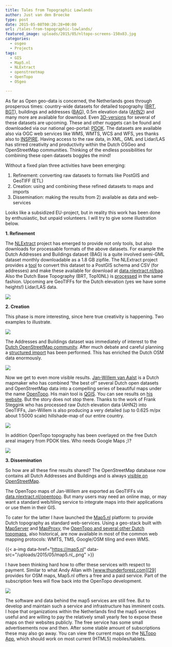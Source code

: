 ```yaml
---
title: Tales from Topographic Lowlands
author: Just van den Broecke
type: post
date: 2015-05-08T00:20:28+00:00
url: /tales-from-topographic-lowlands/
featured_image: uploads/2015/05/nltopo-screens-150x83.jpg
categories:
  - osgeo
  - Projects
tags:
  - GIS
  - Map5.nl
  - NLExtract
  - openstreetmap
  - OpenTopo
  - OSgeo

---
```

As far as Open geo-data is concerned, the Netherlands goes through prosperous times: country-wide datasets for detailed topography ([BRT][11], [BGT][12]), buildings and addresses ([BAG][13]), 0.5m elevation data ([AHN2][14]) and many more are available for download. Even [3D-versions][15] for several of these datasets are upcoming. These and other nuggets can be found and downloaded via our national geo-portal: [PDOK][16]. The datasets are available also via OGC web services like WMS, WMTS, WCS and WFS, yes thanks also to [INSPIRE][17]. Having access to the raw data, in XML, GML and Lidar/LAS has stirred creativity and productivity within the Dutch OSGeo and OpenStreetMap communities. Thinking of the endless possibilities for combining these open datasets boggles the mind!

Without a fixed plan three activities have been emerging:

  1. Refinement: converting raw datasets to formats like PostGIS and GeoTIFF (ETL)
  2. Creation: using and combining these refined datasets to maps and imports
  3. Dissemination: making the results from 2) available as data and web-services

Looks like a subsidized EU-project, but in reality this work has been done by enthusiastic, but unpaid volunteers. I will try to give some illustration below.

**1. Refinement**

The [NLExtract][18] project has emerged to provide not only tools, but also downloads for processable formats of the above datasets. For example the Dutch Addresses and Buildings dataset (BAG) is a quite involved semi-GML dataset monthly downloadable as a 1.8 GB zipfile. The NLExtract project provides a [tool][19] to convert this dataset to a PostGIS schema and CSV (for addresses) and make these available for download at [data.nlextract.nl/bag][21]. Also the Dutch Base Topography (BRT, Top10NL) is [processed][20] in the same fashion. Upcoming are GeoTIFFs for the Dutch elevation (yes we have some heights!)  Lidar/LAS data.

![ ](/uploads/2015/05/nlextract.png)

**2. Creation**

This phase is more interesting, since here true creativity is happening. Two examples to illustrate.

![ ](/uploads/2015/05/osm-bag.png)

The Addresses and Buildings dataset was immediately of interest to the [Dutch OpenStreetMap community][3]. After much debate and careful planning a [structured import][22] has been performed.  This has enriched the Dutch OSM data enormously.

![ ](/uploads/2015/05/opentopo-1600-otterlo.png)

Now we get to even more visible results. [Jan-Willem van Aalst][23] is a Dutch mapmaker who has combined &#8220;the best of&#8221; several Dutch open datasets and OpenStreetMap data into a compelling series of beautiful maps under the name [OpenTopo][24]. His main tool is [QGIS][5]. You can see results on [his website][24]. But the story does not stop there. Thanks to the work of Frank Steggink who has processed raw Dutch elevation data (AHN2) into GeoTIFFs, Jan-Willem is also producing a very detailed (up to 0.625 m/px about 1:5000 scale) hillshade-map of our entire country.

![ ](/uploads/2015/05/relief-struct-500x300-1600.jpg)

In addition OpenTopo topography has been overlayed on the free Dutch areal imagery from PDOK tiles. Who needs Google Maps ;)?

![ ](/uploads/2015/05/openlufo-500-300.jpg)

**3. Dissemination**

So how are all these fine results shared? The OpenStreetMap database now contains all Dutch Addresses and Buildings and is always [visible on OpenStreetMap][8].

The OpenTopo maps of Jan-Willem are exported as GeoTIFFs via [data.nlextract.nl/opentopo][25]. But many users may need an online map, or may want a standard web/tiling service to integrate maps into their applications or use them in their GIS.

To cater for the latter I have launched the [Map5.nl][9] platform: to provide Dutch topography as standard web-services. Using a geo-stack built with [MapServer][26] and [MapProxy][27], the [OpenTopo and several other Dutch topomaps][28], also historical, are now available in most of the common web mapping protocols: WMTS, TMS, Google/OSM tiling and even WMS.

{{< a-img data-href="https://map5.nl" data-src="/uploads/2015/05/map5.nl_.png" >}}

I have been thinking hard how to offer these services with respect to payment. Similar to what Andy Allan with [www.thunderforest.com][29] provides for OSM maps, Map5.nl offers a free and a paid service.  Part of the subscription fees will flow back into the OpenTopo development.

![ ](/uploads/2015/05/nltopo.png)

The software and data behind the map5 services are still free. But to develop and maintain such a service and infrastructure has imminent costs. I hope that organizations within the Netherlands find the map5 services useful and are willing to pay the relatively small yearly fee to expose these maps on their websites publicly. The free service has some small advertisements now and then. After some stable amount of subscriptions these may also go away. You can view the current maps on the [NLTopo App][30], which should work on most current (HTML5) mobiles/tablets.

 [1]: uploads/2015/05/nlextract.png
 [2]: uploads/2015/05/osm-bag.png
 [3]: http://www.openstreetmap.nl
 [4]: uploads/2015/05/opentopo-1600-otterlo.png
 [5]: http://qgis.org
 [6]: uploads/2015/05/relief-struct-500x300-1600.jpg
 [7]: uploads/2015/05/openlufo-500-300.jpg
 [8]: http://www.openstreetmap.org/#map=18/52.10386/5.04983
 [9]: https://map5.nl
 [10]: uploads/2015/05/nltopo.png
 [11]: http://www.kadaster.nl/web/Themas/Registraties/brt.htm
 [12]: http://www.kadaster.nl/web/Themas/Registraties/bgt.htm
 [13]: https://www.kadaster.nl/bag
 [14]: http://www.ahn.nl/
 [15]: https://www.pdok.nl/nl/producten/pdok-downloads/basis-registratie-topografie/top10nl-3d
 [16]: https://www.pdok.nl
 [17]: http://inspire.ec.europa.eu/
 [18]: http://nlextract.nl
 [19]: https://github.com/opengeogroep/NLExtract/tree/master/bag
 [20]: https://github.com/opengeogroep/NLExtract/tree/master/top10nl/etl
 [21]: http://data.nlextract.nl/bag
 [22]: http://wiki.openstreetmap.org/wiki/BAGimport
 [23]: https://www.linkedin.com/in/janwillemvanaalst
 [24]: http://opentopo.nl/
 [25]: http;//data.nlextract.nl/opentopo
 [26]: http://mapserver.org
 [27]: http://mapproxy.org
 [28]: https://map5.nl/kaarten.html
 [29]: http://www.thunderforest.com/
 [30]: http://app.map5.nl/nltopo/
